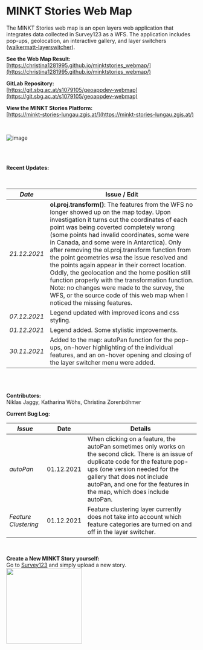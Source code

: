 # MINKT Stories Web Map

The MINKT Stories web map is an open layers web application that integrates data collected in Survey123 as a WFS. The application includes pop-ups, geolocation, an interactive gallery, and layer switchers ([walkermatt-layerswitcher](https://github.com/walkermatt/ol-layerswitcher)).

**See the Web Map Result:** <br/>
[https://christina1281995.github.io/minktstories_webmap/](https://christina1281995.github.io/minktstories_webmap/)

**GitLab Repository:** <br/>
[https://git.sbg.ac.at/s1079105/geoappdev-webmap](https://git.sbg.ac.at/s1079105/geoappdev-webmap)

**View the MINKT Stories Platform:** <br/>
[https://minkt-stories-lungau.zgis.at/](https://minkt-stories-lungau.zgis.at/)


<br/>

![image](https://user-images.githubusercontent.com/81073205/143590945-9ffa7b3e-0f4c-4597-8e14-29defc484a87.png)

<br/>
<br/>

**Recent Updates:** 

<br/>

| _Date_  | Issue / Edit |
| ------------- | ------------- |
| _21.12.2021_  | **ol.proj.transform()**: The features from the WFS no longer showed up on the map today. Upon investigation it turns out the coordinates of each point was being coverted completely wrong (some points had invalid coordinates, some were in Canada, and some were in Antarctica). Only after removing the ol.proj.transform function from the point geometries wsa the issue resolved and the points again appear in their correct location. Oddly, the geolocation and the home position still function properly with the transformation function. Note: no changes were made to the survey, the WFS, or the source code of this web map when I noticed the missing features.  | 
| _07.12.2021_  | Legend updated with improved icons and css styling. |
| _01.12.2021_  | Legend added. Some stylistic improvements. |
|  _30.11.2021_  | Added to the map: autoPan function for the pop-ups, on-hover highlighting of the individual features, and an on-hover opening and closing of the layer switcher menu were added.  |

<br/>
<br/>

**Contributors:** <br/>
Niklas Jaggy, Katharina Wöhs, Christina Zorenböhmer

**Current Bug Log:** <br/>

| _Issue_  | Date | Details |
| ------------- | ------------- | ------------- |
| _autoPan_  | 01.12.2021 | When clicking on a feature, the autoPan sometimes only works on the second click. There is an issue of duplicate code for the feature pop-ups (one version needed for the gallery that does not include autoPan, and one for the features in the map, which does include autoPan. |
|  _Feature Clustering_  | 01.12.2021 | Feature clustering layer currently does not take into account which feature categories are turned on and off in the layer switcher.  |

<br/>

**Create a New MINKT Story yourself:** <br/>
Go to [Survey123](https://survey123.arcgis.com/share/b6e023860648421f832ce0e93ad14aec) and simply upload a new story. <br/>
<img align="center" src="https://user-images.githubusercontent.com/81073205/144023964-5ae8c0b1-2d0c-480d-9278-e644319403a5.png" width="200" height="200">
